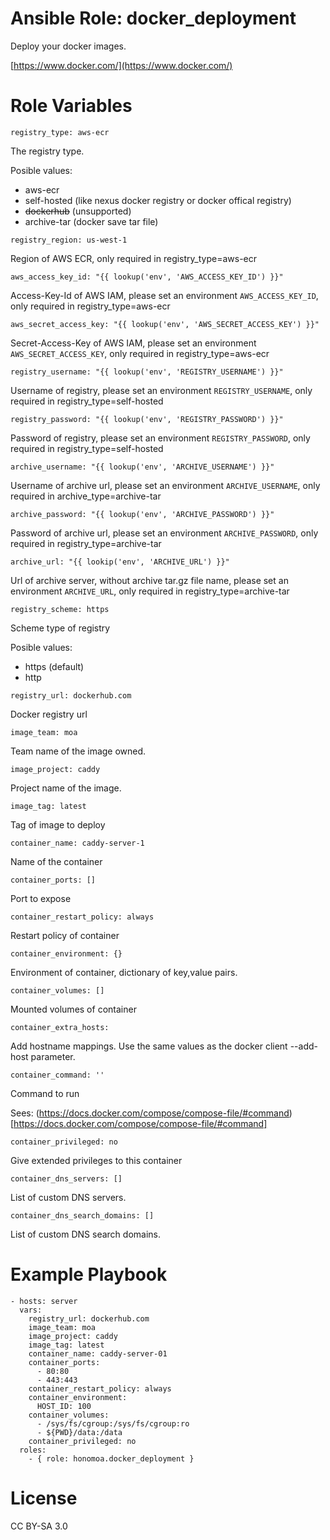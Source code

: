 # Ansible Role: docker_deployment

Deploy your docker images.

[https://www.docker.com/](https://www.docker.com/)

# Role Variables

```
registry_type: aws-ecr
```

The registry type.

Posible values:
 * aws-ecr
 * self-hosted (like nexus docker registry or docker offical registry)
 * ~~dockerhub~~ (unsupported)
 * archive-tar (docker save tar file)

```
registry_region: us-west-1
```

Region of AWS ECR, only required in registry_type=aws-ecr

```
aws_access_key_id: "{{ lookup('env', 'AWS_ACCESS_KEY_ID') }}"
```

Access-Key-Id of AWS IAM, please set an environment `AWS_ACCESS_KEY_ID`, only required in registry_type=aws-ecr

```
aws_secret_access_key: "{{ lookup('env', 'AWS_SECRET_ACCESS_KEY') }}"
```

Secret-Access-Key of AWS IAM, please set an environment `AWS_SECRET_ACCESS_KEY`, only required in registry_type=aws-ecr

```
registry_username: "{{ lookup('env', 'REGISTRY_USERNAME') }}"
```

Username of registry, please set an environment `REGISTRY_USERNAME`, only required in registry_type=self-hosted

```
registry_password: "{{ lookup('env', 'REGISTRY_PASSWORD') }}"
```

Password of registry, please set an environment `REGISTRY_PASSWORD`, only required in registry_type=self-hosted

```
archive_username: "{{ lookup('env', 'ARCHIVE_USERNAME') }}"
```

Username of archive url, please set an environment `ARCHIVE_USERNAME`, only required in archive_type=archive-tar

```
archive_password: "{{ lookup('env', 'ARCHIVE_PASSWORD') }}"
```

Password of archive url, please set an environment `ARCHIVE_PASSWORD`, only required in registry_type=archive-tar

```
archive_url: "{{ lookip('env', 'ARCHIVE_URL') }}"
```

Url of archive server, without archive tar.gz file name, please set an environment `ARCHIVE_URL`, only required in registry_type=archive-tar

```
registry_scheme: https
```

Scheme type of registry

Posible values:
 * https (default)
 * http

```
registry_url: dockerhub.com
```

Docker registry url

```
image_team: moa
```

Team name of the image owned.

```
image_project: caddy
```

Project name of the image.

```
image_tag: latest
```

Tag of image to deploy

```
container_name: caddy-server-1
```

Name of the container

```
container_ports: []
```

Port to expose

```
container_restart_policy: always
```

Restart policy of container

```
container_environment: {}
```

Environment of container, dictionary of key,value pairs.

```
container_volumes: []
```

Mounted volumes of container

```
container_extra_hosts:
```

Add hostname mappings. Use the same values as the docker client --add-host parameter.

```
container_command: ''
```

Command to run

Sees: (https://docs.docker.com/compose/compose-file/#command)[https://docs.docker.com/compose/compose-file/#command]

```
container_privileged: no
```

Give extended privileges to this container

```
container_dns_servers: []
```

List of custom DNS servers.

```
container_dns_search_domains: []
```

List of custom DNS search domains.

# Example Playbook

```
- hosts: server
  vars:
    registry_url: dockerhub.com
    image_team: moa
    image_project: caddy
    image_tag: latest
    container_name: caddy-server-01
    container_ports:
      - 80:80
      - 443:443
    container_restart_policy: always
    container_environment:
      HOST_ID: 100
    container_volumes:
      - /sys/fs/cgroup:/sys/fs/cgroup:ro
      - ${PWD}/data:/data
    container_privileged: no
  roles:
    - { role: honomoa.docker_deployment }
```

# License
CC BY-SA 3.0
